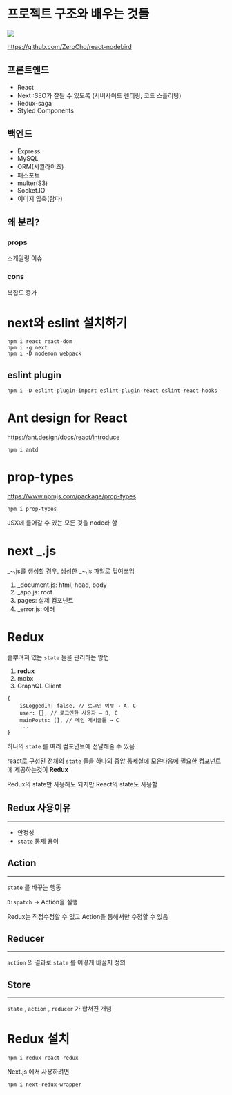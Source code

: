 # 프로젝트 구조와 배우는 것들

![](https://i.imgur.com/uzRKumk.png)

https://github.com/ZeroCho/react-nodebird

## 프론트엔드

- React
- Next :SEO가 잘될 수 있도록 (서버사이드 렌더링, 코드 스플리팅) 
- Redux-saga
- Styled Components

## 백엔드

- Express
- MySQL
- ORM(시퀄라이즈)
- 패스포트
- multer(S3)
- Socket.IO
- 이미지 압축(람다)

## 왜 분리?

### props

스캐일링 이슈

### cons

복잡도 증가



# next와 eslint 설치하기

```
npm i react react-dom
npm i -g next
npm i -D nodemon webpack
```

## eslint plugin

```
npm i -D eslint-plugin-import eslint-plugin-react eslint-react-hooks
```

# Ant design for React

https://ant.design/docs/react/introduce

```
npm i antd
```

# prop-types

https://www.npmjs.com/package/prop-types

```
npm i prop-types
```

JSX에 들어갈 수 있는 모든 것을 node라 함

# next _.js

_~.js를 생성할 경우, 생성한 _~.js 파일로 덮여쓰임

1. _document.js: html, head, body
2. _app.js: root
3. pages: 실제 컴포넌트
3. _error.js: 에러

# Redux

흩뿌려져 있는 `state` 들을 관리하는 방법

1. **redux**
2. mobx
3. GraphQL Client

```
{
    isLoggedIn: false, // 로그인 여부 → A, C
    user: {}, // 로그인한 사용자 → B, C
    mainPosts: [], // 메인 게시글들 → C
    ...
}
```

하나의 `state` 를 여러 컴포넌트에 전달해줄 수 있음

react로 구성된 전체의 `state` 들을 하나의 중앙 통제실에 모은다음에 필요한 컴포넌트에 제공하는것이 **Redux**

Redux의 state만 사용해도 되지만 React의 state도 사용함

## Redux 사용이유

---

- 안정성
- `state` 통제 용이

## Action

---

`state` 를 바꾸는 행동

`Dispatch` → Action을 실행

Redux는 직접수정할 수 없고 Action을 통해서만 수정할 수 있음

## Reducer

---

`action` 의 결과로 `state` 를 어떻게 바꿀지 정의

## Store

---

`state` , `action` , `reducer` 가 합쳐진 개념

# Redux 설치

```
npm i redux react-redux
```

Next.js 에서 사용하려면

```
npm i next-redux-wrapper
```
